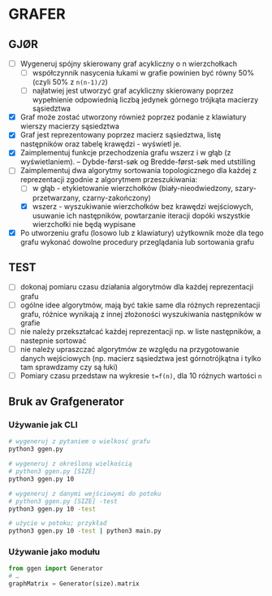 # GRAFER

## GJØR

- [ ] Wygeneruj spójny skierowany graf acykliczny o n wierzchołkach
  - [ ] współczynnik nasycenia łukami w grafie powinien być równy 50% (czyli 50% z `n(n-1)/2`)
  - [ ] najłatwiej jest utworzyć graf acykliczny skierowany poprzez wypełnienie odpowiednią liczbą jedynek górnego trójkąta macierzy sąsiedztwa
- [x] Graf może zostać utworzony również poprzez podanie z klawiatury wierszy macierzy sąsiedztwa
- [x] Graf jest reprezentowany poprzez macierz sąsiedztwa, listę następników oraz tabelę krawędzi - wyświetl je.
- [x] Zaimplementuj funkcje przechodzenia grafu wszerz i w głąb (z wyświetlaniem). – Dybde-først-søk og Bredde-først-søk med utstilling
- [ ] Zaimplementuj dwa algorytmy sortowania topologicznego dla każdej z reprezentacji zgodnie z algorytmem przeszukiwania:
  - [ ] w głąb - etykietowanie wierzchołków (biały-nieodwiedzony, szary-przetwarzany, czarny-zakończony)
  - [x] wszerz - wyszukiwanie wierzchołków bez krawędzi wejściowych, usuwanie ich następników, powtarzanie iteracji dopóki wszystkie wierzchołki nie będą wypisane
- [x] Po utworzeniu grafu (losowo lub z klawiatury) użytkownik może dla tego grafu wykonać dowolne procedury przeglądania lub sortowania grafu

## TEST

- [ ] dokonaj pomiaru czasu działania algorytmów dla każdej reprezentacji grafu
- [ ] ogólne idee algorytmów, mają być takie same dla różnych reprezentacji grafu, różnice wynikają z innej złożoności wyszukiwania następników w grafie
- [ ] nie należy przekształcać każdej reprezentacji np. w liste następników, a nastepnie sortować
- [ ] nie należy upraszczać algorytmów ze względu na przygotowanie danych wejściowych (np. macierz sąsiedztwa jest górnotrójkątna i tylko tam sprawdzamy czy są łuki)
- [ ] Pomiary czasu przedstaw na wykresie `t=f(n)`, dla 10 różnych wartości `n`

## Bruk av Grafgenerator

### Używanie jak CLI

```sh
# wygeneruj z pytaniem o wielkosć grafu
python3 ggen.py

# wygeneruj z określoną wielkością
# python3 ggen.py [SIZE]
python3 ggen.py 10

# wygeneruj z danymi wejściowymi do potoku
# python3 ggen.py [SIZE] -test
python3 ggen.py 10 -test

# użycie w potoku; przykład
python3 ggen.py 10 -test | python3 main.py
```

### Używanie jako modułu

```py
from ggen import Generator
# …
graphMatrix = Generator(size).matrix
```
